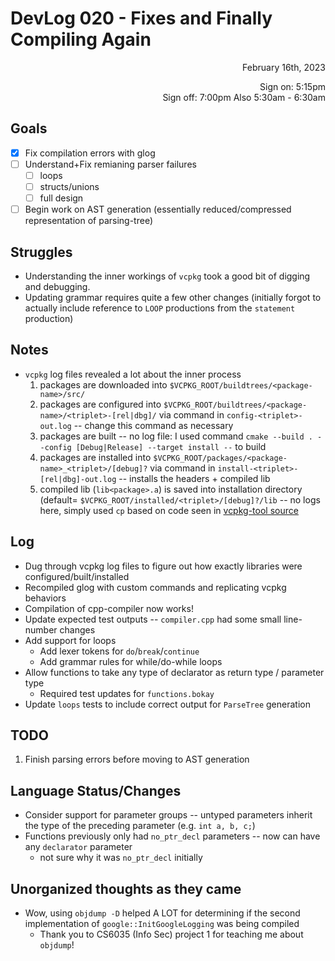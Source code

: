 # DevLog 020 - Fixes and Finally Compiling Again
<div align="right">
February 16th, 2023

Sign on: 5:15pm\
Sign off: 7:00pm
Also 5:30am - 6:30am
</div>

## Goals
- [x] Fix compilation errors with glog
- [ ] Understand+Fix remianing parser failures
  - [ ] loops
  - [ ] structs/unions
  - [ ] full design
- [ ] Begin work on AST generation (essentially reduced/compressed representation of parsing-tree)

## Struggles
- Understanding the inner workings of `vcpkg` took a good bit of digging and debugging.
- Updating grammar requires quite a few other changes (initially forgot to actually include reference to `LOOP` productions from the `statement` production)

## Notes
- `vcpkg` log files revealed a lot about the inner process
  1. packages are downloaded into `$VCPKG_ROOT/buildtrees/<package-name>/src/`
  2. packages are configured into `$VCPKG_ROOT/buildtrees/<package-name>/<triplet>-[rel|dbg]/` via command in `config-<triplet>-out.log` -- change this command as necessary
  3. packages are built -- no log file: I used command `cmake --build . --config [Debug|Release] --target install --` to build
  4. packages are installed into `$VCPKG_ROOT/packages/<package-name>_<triplet>/[debug]?` via command in `install-<triplet>-[rel|dbg]-out.log` -- installs the headers + compiled lib
  5. compiled lib (`lib<package>.a`) is saved into installation directory (default= `$VCPKG_ROOT/installed/<triplet>/[debug]?/lib` -- no logs here, simply used `cp` based on code seen in [vcpkg-tool source](https://github.com/microsoft/vcpkg-tool/blob/3e20dcc195bfa7d6c204f95c60c496d33d629eb5/src/vcpkg/install.cpp#L115)

## Log
- Dug through vcpkg log files to figure out how exactly libraries were configured/built/installed
- Recompiled glog with custom commands and replicating vcpkg behaviors
- Compilation of cpp-compiler now works!
- Update expected test outputs -- `compiler.cpp` had some small line-number changes
- Add support for loops
  - Add lexer tokens for `do`/`break`/`continue`
  - Add grammar rules for while/do-while loops
- Allow functions to take any type of declarator as return type / parameter type
  - Required test updates for `functions.bokay`
- Update `loops` tests to include correct output for `ParseTree` generation

## TODO
1. Finish parsing errors before moving to AST generation

## Language Status/Changes
- Consider support for parameter groups -- untyped parameters inherit the type of the preceding parameter (e.g. `int a, b, c;`)
- Functions previously only had `no_ptr_decl` parameters -- now can have any `declarator` parameter
  - not sure why it was `no_ptr_decl` initially

## Unorganized thoughts as they came
- Wow, using `objdump -D` helped A LOT for determining if the second implementation of `google::InitGoogleLogging` was being compiled
  - Thank you to CS6035 (Info Sec) project 1 for teaching me about `objdump`!